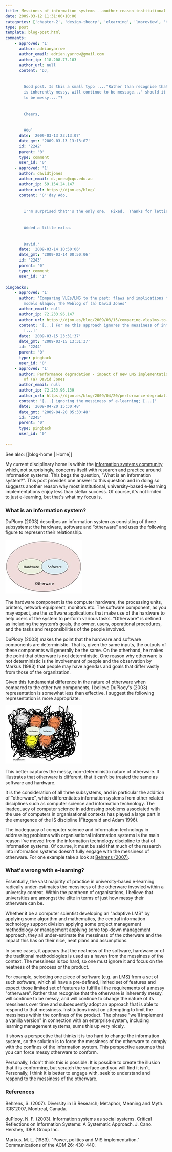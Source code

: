 ```yaml
---
title: Messiness of information systems - another reason institutional e-learning struggles
date: 2009-03-12 11:31:00+10:00
categories: ['chapter-2', 'design-theory', 'elearning', 'lmsreview', 'thesis']
type: post
template: blog-post.html
comments:
    - approved: '1'
      author: adrianyarrow
      author_email: adrian.yarrow@gmail.com
      author_ip: 118.208.77.103
      author_url: null
      content: 'DJ,
    
    
        Good post. Is this a small typo ...."Rather than recognise that the otherware
        is inherently messy, will continue to be message..." should it be ..."will continue
        to be messy...."?
    
    
        Cheers,
    
    
        Ado'
      date: '2009-03-13 23:13:07'
      date_gmt: '2009-03-13 13:13:07'
      id: '2242'
      parent: '0'
      type: comment
      user_id: '0'
    - approved: '1'
      author: davidtjones
      author_email: d.jones@cqu.edu.au
      author_ip: 59.154.24.147
      author_url: https://djon.es/blog/
      content: 'G''day Ado,
    
    
        I''m surprised that''s the only one.  Fixed.  Thanks for letting me know.
    
    
        Added a little extra.
    
    
        David.'
      date: '2009-03-14 10:50:06'
      date_gmt: '2009-03-14 00:50:06'
      id: '2243'
      parent: '0'
      type: comment
      user_id: '1'
    
pingbacks:
    - approved: '1'
      author: 'Comparing VLEs/LMS to the past: flaws and implications for development
        models &laquo; The Weblog of (a) David Jones'
      author_email: null
      author_ip: 72.233.96.147
      author_url: https://djon.es/blog/2009/03/15/comparing-vleslms-to-the-past-flaws-and-implications-for-development-models/
      content: '[...] For me this approach ignores the messiness of information systems.
        [...]'
      date: '2009-03-15 23:31:37'
      date_gmt: '2009-03-15 13:31:37'
      id: '2244'
      parent: '0'
      type: pingback
      user_id: '0'
    - approved: '1'
      author: Performance degradation - impact of new LMS implementation &laquo; The Weblog
        of (a) David Jones
      author_email: null
      author_ip: 72.233.96.139
      author_url: https://djon.es/blog/2009/04/20/performance-degradation-impact-of-new-lms-implementation/
      content: '[...] ignoring the messiness of e-learning; [...]'
      date: '2009-04-20 15:30:48'
      date_gmt: '2009-04-20 05:30:48'
      id: '2245'
      parent: '0'
      type: pingback
      user_id: '0'
    
---
```


See also: [[blog-home | Home]]

My current disciplinary home is within the [information systems community](http://home.aisnet.org/), which, not surprisingly, concerns itself with research and practice around information systems. This begs the question, "What is an information system?". This post provides one answer to this question and in doing so suggests another reason why most institutional, university-based e-learning implementations enjoy less than stellar success. Of course, it's not limited to just e-learning, but that's what my focus is.

### What is an information system?

DuPlooy (2003) describes an information system as consisting of three subsystems: the hardware, software and “otherware” and uses the following figure to represent their relationship.

[![Neat representation of an information system](images/3347386807_5b44918371_m.jpg)](http://www.flickr.com/photos/david_jones/3347386807/ "Neat representation of an information system by David T Jones, on Flickr")

The hardware component is the computer hardware, the processing units, printers, network equipment, monitors etc. The software component, as you may expect, are the software applications that make use of the hardware to help users of the system to perform various tasks. “Otherware” is defined as including the system’s goals, the owner, users, operational procedures, and the tasks and responsibilities of the people involved.

DuPlooy (2003) makes the point that the hardware and software components are deterministic. That is, given the same inputs, the outputs of these components will generally be the same. On the otherhand, he makes the point that otherware is not deterministic. One reason why otherware is not deterministic is the involvement of people and the observation by Markus (1983) that people may have agendas and goals that differ vastly from those of the organization.

Given this fundamental difference in the nature of otherware when compared to the other two components, I believe DuPlooy's (2003) representation is somewhat less than effective. I suggest the following representation is more appropriate.

[![Modified representation of an information system](images/3347373415_e9ba64810c_m.jpg)](http://www.flickr.com/photos/david_jones/3347373415/ "Modified representation of an information system by David T Jones, on Flickr")

This better captures the messy, non-deterministic nature of otherware. It illustrates that otherware is different, that it can't be treated the same as software and hardware.

It is the consideration of all three subsystems, and in particular the addition of “otherware”, which differentiates information systems from other related disciplines such as computer science and information technology. The inadequacy of computer science in addressing problems associated with the use of computers in organisational contexts has played a large part in the emergence of the IS discipline (Fitzgerald and Adam 1996).

The inadequacy of computer science and information technology in addressing problems with organisational information systems is the main reason I've moved from the information technology discipline to that of information systems. Of course, it must be said that much of the research into information systems doesn't fully engage with the messiness of otherware. For one example take a look at [Behrens (2007)](http://aisel.aisnet.org/icis2007/9/).

### What's wrong with e-learning?

Essentially, the vast majority of practice in university-based e-learning radically under-estimates the messiness of the otherware invovled within a university context. Within the pantheon of organisations, I believe that universities are amongst the elite in terms of just how messy their otherware can be.

Whether it be a computer scientist developing an "adaptive LMS" by applying some algorithm and mathematics, the central information technology support division applying some project management methodology or management applying some top-down management approach, they all under-estimate the messiness of the otherware and the impact this has on their nice, neat plans and assumptions.

In some cases, it appears that the neatness of the software, hardware or of the traditional methodologies is used as a haven from the messiness of the context. The messiness is too hard, so one must ignore it and focus on the neatness of the process or the product.

For example, selecting one piece of software (e.g. an LMS) from a set of such software, which all have a pre-defined, limited set of features and expect those limited set of features to fulfill all the requirements of a messy "otherware". Rather than recognise that the otherware is inherently messy, will continue to be messy, and will continue to change the nature of its messiness over time and subsequently adopt an approach that is able to respond to that messiness. Institutions insist on attempting to limit the messiness within the confines of the product. The phrase "we'll implement a vanilla version" in connection with an enterprise system, including learning management systems, sums this up very nicely.

It shows a perspective that thinks it is too hard to change the information system, so the solution is to force the messiness of the otherware to comply with the confines of the information system. This perspective assumes that you can force messy otherware to conform.

Personally, I don't think this is possible. It is possible to create the illusion that it is conforming, but scratch the surface and you will find it isn't. Personally, I think it is better to engage with, seek to understand and respond to the messiness of the otherware.

### References

Behrens, S. (2007). Diversity in IS Research; Metaphor, Meaning and Myth. ICIS'2007, Montreal, Canada.

duPlooy, N. F. (2003). Information systems as social systems. Critical Reflections on Information Systems: A Systematic Approach. J. Cano. Hershey, IDEA Group Inc.

Markus, M. L. (1983). "Power, politics and MIS implementation." Communications of the ACM 26: 430-440.